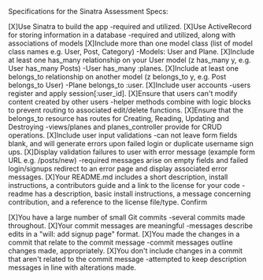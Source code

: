 Specifications for the Sinatra Assessment
Specs:

[X]Use Sinatra to build the app
-required and utilized.
[X]Use ActiveRecord for storing information in a database
-required and utilized, along with associations of models
[X]Include more than one model class (list of model class names e.g. User, Post, Category)
-Models: User and Plane.
[X]Include at least one has_many relationship on your User model (z has_many y, e.g. User has_many Posts)
-User has_many :planes.
[X]Include at least one belongs_to relationship on another model (z belongs_to y, e.g. Post belongs_to User)
-Plane belongs_to :user.
[X]Include user accounts
-users register and apply session[:user_id].
[X]Ensure that users can't modify content created by other users
-helper methods combine with logic blocks to prevent routing to associated edit/delete functions.
[X]Ensure that the belongs_to resource has routes for Creating,   Reading, Updating and Destroying
-views/planes and planes_controller provide for CRUD operations.
[X]Include user input validations
-can not leave form fields blank, and will generate errors upon failed login or duplicate username sign ups.
[X]Display validation failures to user with error message (example form URL e.g. /posts/new)
-required messages arise on empty fields and failed login/signups redirect to an error page and display associated error messages.
[X]Your README.md includes a short description, install instructions, a contributors guide and a link to the license for your code
-readme has a description, basic install instructions, a message concerning contribution, and a reference to the license file/type.
Confirm

[X]You have a large number of small Git commits
-several commits made throughout.
[X]Your commit messages are meaningful
-messages describe edits in a "will: add signup page" format.
[X]You made the changes in a commit that relate to the commit message
-commit messages outline changes made, appropriately.
[X]You don't include changes in a commit that aren't related to the commit message
-attempted to keep description messages in line with alterations made.
